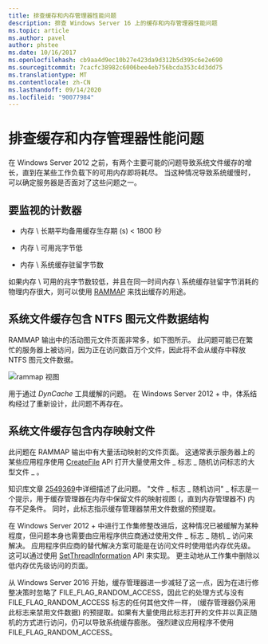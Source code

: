 ```yaml
---
title: 排查缓存和内存管理器性能问题
description: 排查 Windows Server 16 上的缓存和内存管理器性能问题
ms.topic: article
ms.author: pavel
author: phstee
ms.date: 10/16/2017
ms.openlocfilehash: cb9aa4d9ec10b27e423da9d312b5d395c6e2e690
ms.sourcegitcommit: 7cacfc38982c6006bee4eb756bcda353c4d3dd75
ms.translationtype: MT
ms.contentlocale: zh-CN
ms.lasthandoff: 09/14/2020
ms.locfileid: "90077984"
---
```

# <a name="troubleshoot-cache-and-memory-manager-performance-issues"></a>排查缓存和内存管理器性能问题

在 Windows Server 2012 之前，有两个主要可能的问题导致系统文件缓存的增长，直到在某些工作负载下的可用内存即将耗尽。 当这种情况导致系统缓慢时，可以确定服务器是否面对了这些问题之一。


## <a name="counters-to-monitor"></a>要监视的计数器

-   内存 \\ 长期平均备用缓存生存期 (s) &lt; 1800 秒

-   内存 \\ 可用兆字节低

-   内存 \\ 系统缓存驻留字节数

如果内存 \\ 可用的兆字节数较低，并且在同一时间内存 \\ 系统缓存驻留字节消耗的物理内存很大，则可以使用 [RAMMAP](/sysinternals/downloads/rammap) 来找出缓存的用途。

## <a name="system-file-cache-contains-ntfs-metafile-data-structures"></a>系统文件缓存包含 NTFS 图元文件数据结构


RAMMAP 输出中的活动图元文件页面非常多，如下图所示。 此问题可能已在繁忙的服务器上被访问，因为正在访问数百万个文件，因此将不会从缓存中释放 NTFS 图元文件数据。

![rammap 视图](../../media/perftune-guide-rammap.png)

用于通过 *DynCache* 工具缓解的问题。 在 Windows Server 2012 + 中，体系结构经过了重新设计，此问题不再存在。

## <a name="system-file-cache-contains-memory-mapped-files"></a>系统文件缓存包含内存映射文件


此问题在 RAMMAP 输出中有大量活动映射的文件页面。 这通常表示服务器上的某些应用程序使用 [CreateFile](/windows/win32/api/fileapi/nf-fileapi-createfilea) API 打开大量使用文件 \_ 标志 \_ 随机访问标志的大型文件 \_ 。

知识库文章 [2549369](https://support.microsoft.com/default.aspx?scid=kb;en-US;2549369)中详细描述了此问题。 "文件 \_ 标志 \_ 随机访问" \_ 标志是一个提示，用于缓存管理器在内存中保留文件的映射视图 (，直到内存管理器不) 内存不足条件。 同时，此标志指示缓存管理器禁用文件数据的预提取。

在 Windows Server 2012 + 中进行工作集修整改进后，这种情况已被缓解为某种程度，但问题本身也需要由应用程序供应商通过使用文件 \_ 标志 \_ 随机 \_ 访问来解决。 应用程序供应商的替代解决方案可能是在访问文件时使用低内存优先级。 这可以通过使用 [SetThreadInformation](/windows/win32/api/processthreadsapi/nf-processthreadsapi-setthreadinformation) API 来实现。 更主动地从工作集中删除以低内存优先级访问的页面。

从 Windows Server 2016 开始，缓存管理器进一步减轻了这一点，因为在进行修整决策时忽略了 FILE_FLAG_RANDOM_ACCESS，因此它的处理方式与没有 FILE_FLAG_RANDOM_ACCESS 标志的任何其他文件一样， (缓存管理器仍采用此标志来禁用文件数据) 的预提取。如果有大量使用此标志打开的文件并以真正随机的方式进行访问，仍可以导致系统缓存膨胀。 强烈建议应用程序不使用 FILE_FLAG_RANDOM_ACCESS。